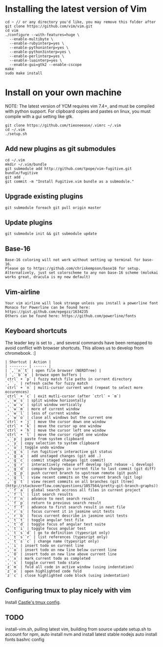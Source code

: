 # Installing the latest version of Vim

    cd ~ // or any directory you'd like, you may remove this folder after
    git clone https://github.com/vim/vim.git
    cd vim
    ./configure --with-features=huge \
      --enable-multibyte \
      --enable-rubyinterp=yes \
      --enable-pythoninterp=yes \
      --enable-python3interp=yes \
      --enable-perlinterp=yes \
      --enable-luainterp=yes \
      --enable-gui=gtk2 --enable-cscope
    make
    sudo make install

# Install on your own machine
NOTE: The latest version of YCM requires vim 7.4+, and must be compiled with python support. For clipboard copies and pastes on linux, you must compile with a gui setting like gtk.

    git clone https://github.com/tieoneease/.vimrc ~/.vim
    cd ~/.vim
    ./setup.sh

## Add new plugins as git submodules

    cd ~/.vim
    mkdir ~/.vim/bundle
    git submodule add http://github.com/tpope/vim-fugitive.git bundle/fugitive
    git add .
    git commit -m "Install Fugitive.vim bundle as a submodule."

## Upgrade existing plugins

    git submodule foreach git pull origin master

## Update plugins

    git submodule init && git submodule update

## Base-16

    Base-16 coloring will not work without setting up terminal for base-16. 
    Please go to https://github.com/chriskempson/base16 for setup. 
    Alternatively, just set colorscheme to any non base-16 scheme (molokai works great, dracula is my new default)

## Vim-airline

    Your vim airline will look strange unless you install a powerline font
    Monaco for Powerline can be found here: https://gist.github.com/epegzz/1634235
    Others can be found here: https://github.com/powerline/fonts

## Keyboard shortcuts

The leader key is set to `,` and several commands have been remapped to avoid conflict with browser shortcuts. This allows us to develop from chromebook. :]

    | Shortcut | Action |
    | -------- | ------ |
    | `,``n``t` | open file browser (NERDTree) |
    | `,``b``e` | browse open buffers |
    `ctrl` + `p` | fuzzy match file paths in current directory
    `,``,` | refresh cache for fuzzy match
    `ctrl` + `n` | multi-cursor current word (repeat to select more occurences)
    `ctrl` + `c` | exit mutli-cursor (after `ctrl` + `m`)
    `,``w``s` | split window horizontally
    `,``w``v` | split window vertically
    `,``w``m` | more of current window
    `,``w``l` | less of current window
    `,``w``o` | close all windows but the current one
    `ctrl` + `j` | move the cursor down one window
    `ctrl` + `k` | move the cursor up one window
    `ctrl` + `h` | move the cursor left one window
    `ctrl` + `l` | move the cursor right one window
    `,``p` | paste from system clipboard
    `,``y` | copy selection to system clipboard
    `,``u` | toggle undo window
    `,``g``s` | run fugitive's interactive git status
    `,``g``a` | add unstaged changes (git add .)
    `,``g``c` | commit staged changes (git commit)
    `,``g``r` | interactively rebase off develop (git rebase -i develop)
    `,``g``d` | compare changes in current file to last commit (git diff)
    `,``g``p` | push current branch to upstream remote (git push)
    `,``g``l` | view recent commits on the current branch (git log)
    `,``g``t` | view recent commits on all branches (git [tree](http://stackoverflow.com/questions/1057564/pretty-git-branch-graphs))
    `,``f``a` | global search accross all files in current project
    `,``f``l` | list search results
    `,``f``n` | advance to next search result
    `,``f``p` | return to previous search result
    `,``f``f` | advance to first search result in next file
    `,``r``s` | focus current it in jasmine unit tests
    `,``r``b` | focus current describe in jasmine unit tests
    `,``t``t` | toggle angular test file
    `,``t``d` | toggle focus of angular test suite
    `,``t``i` | toggle focus angular test
    `,``t``s``d` | go to definition (typesript only)
    `,``t``s``r` | list references (typesript only)
    `,``t``s``c` | change name (typesript only)
    `,``i` | insert todo on current line
    `,``o` | insert todo on new line below current line
    `,``O` | insert todo on new line above current line
    `,``x` | mark current todo as completed
    `,``s` | toggle current todo state
    `z``m` | fold all code in active window (using indentation)
    `z``o` | open highlighted code fold
    `z``c` | close highlighted code block (using indentation)

## Configuring tmux to play nicely with vim

Install [Castle's tmux config](https://github.com/castle-dev/.tmux.conf#installing-on-mac-or-linux).

## TODO

install-vim.sh, pulling latest vim, building from source
update setup.sh to account for npm, auto install nvm and install latest stable nodejs
auto install fonts
bashrc config
